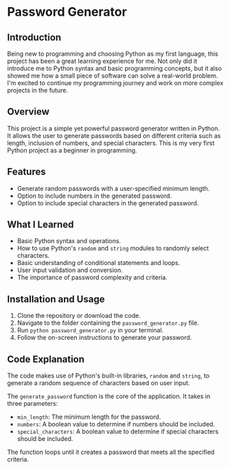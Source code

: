 # Password Generator

## Introduction

Being new to programming and choosing Python as my first language, this project has been a great learning experience for me. Not only did it introduce me to Python syntax and basic programming concepts, but it also showed me how a small piece of software can solve a real-world problem. I'm excited to continue my programming journey and work on more complex projects in the future.

## Overview

This project is a simple yet powerful password generator written in Python. It allows the user to generate passwords based on different criteria such as length, inclusion of numbers, and special characters. This is my very first Python project as a beginner in programming.

## Features

- Generate random passwords with a user-specified minimum length.
- Option to include numbers in the generated password.
- Option to include special characters in the generated password.

## What I Learned

- Basic Python syntax and operations.
- How to use Python's `random` and `string` modules to randomly select characters.
- Basic understanding of conditional statements and loops.
- User input validation and conversion.
- The importance of password complexity and criteria.

## Installation and Usage

1. Clone the repository or download the code.
2. Navigate to the folder containing the `password_generator.py` file.
3. Run `python password_generator.py` in your terminal.
4. Follow the on-screen instructions to generate your password.

## Code Explanation

The code makes use of Python's built-in libraries, `random` and `string`, to generate a random sequence of characters based on user input.

The `generate_password` function is the core of the application. It takes in three parameters:

- `min_length`: The minimum length for the password.
- `numbers`: A boolean value to determine if numbers should be included.
- `special_characters`: A boolean value to determine if special characters should be included.

The function loops until it creates a password that meets all the specified criteria.